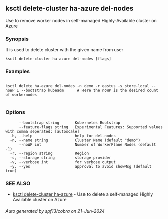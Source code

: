 ## ksctl delete-cluster ha-azure del-nodes

Use to remove worker nodes in self-managed Highly-Available cluster on Azure

### Synopsis

It is used to delete cluster with the given name from user

```
ksctl delete-cluster ha-azure del-nodes [flags]
```

### Examples

```

ksctl delete ha-azure del-nodes -n demo -r eastus -s store-local --noWP 1 --bootstrap kubeadm      # Here the noWP is the desired count of workernodes
	
```

### Options

```
      --bootstrap string       Kubernetes Bootstrap
      --feature-flags string   Experimental Features: Supported values with comma seperated: [autoscale]
  -h, --help                   help for del-nodes
  -n, --name string            Cluster Name (default "demo")
      --noWP int               Number of WorkerPlane Nodes (default -1)
  -r, --region string          Region
  -s, --storage string         storage provider
  -v, --verbose int            for verbose output
  -y, --yes                    approval to avoid showMsg (default true)
```

### SEE ALSO

* [ksctl delete-cluster ha-azure](ksctl_delete-cluster_ha-azure.md)	 - Use to delete a self-managed Highly Available cluster on Azure

###### Auto generated by spf13/cobra on 21-Jun-2024
